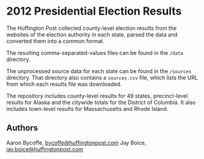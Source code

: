 # 2012 Presidential Election Results

The Huffington Post collected county-level election results from the websites of the election authority in each state, parsed the data and converted them into a common format.

The resulting comma-separated-values files can be found in the `/data` directory.

The unprocessed source data for each state can be found in the `/sources` directory. That directory also contains a `sources.csv` file, which lists the URL from which each results file was downloaded.

The repository includes county-level results for 49 states, precinct-level results for Alaska and the citywide totals for the District of Columbia. It also includes town-level results for Massachusetts and Rhode Island.

## Authors
Aaron Bycoffe, bycoffe@huffingtonpost.com
Jay Boice, jay.boice@huffingtonpost.com
